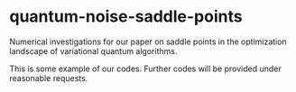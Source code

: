# quantum-noise-saddle-points
Numerical investigations for our paper on saddle points in the optimization landscape of variational quantum algorithms.

This is some example of our codes. Further codes will be provided under reasonable requests. 
